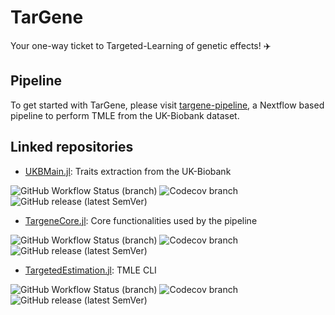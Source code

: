 # TarGene

Your one-way ticket to Targeted-Learning of genetic effects! ✈️

## Pipeline

To get started with TarGene, please visit [targene-pipeline](https://github.com/TARGENE/targene-pipeline), a Nextflow based pipeline to perform TMLE from the UK-Biobank dataset.

## Linked repositories

- [UKBMain.jl](https://github.com/TARGENE/UKBMain.jl): Traits extraction from the UK-Biobank

![GitHub Workflow Status (branch)](https://img.shields.io/github/workflow/status/TARGENE/UKBMain.jl/CI/main?label=Build%20main)
![Codecov branch](https://img.shields.io/codecov/c/github/TARGENE/UKBMain.jl/main?label=Coverage%20main)
![GitHub release (latest SemVer)](https://img.shields.io/github/v/release/TARGENE/UKBMain.jl)

- [TargeneCore.jl](https://github.com/TARGENE/TargeneCore.jl): Core functionalities used by the pipeline

![GitHub Workflow Status (branch)](https://img.shields.io/github/workflow/status/TARGENE/TargeneCore.jl/CI/main?label=Build%20main)
![Codecov branch](https://img.shields.io/codecov/c/github/TARGENE/TargeneCore.jl/main?label=Coverage%20main)
![GitHub release (latest SemVer)](https://img.shields.io/github/v/release/TARGENE/TargeneCore.jl)

- [TargetedEstimation.jl](https://github.com/TARGENE/TargetedEstimation.jl): TMLE CLI

![GitHub Workflow Status (branch)](https://img.shields.io/github/workflow/status/TARGENE/TargetedEstimation.jl/CI/main?label=Build%20main)
![Codecov branch](https://img.shields.io/codecov/c/github/TARGENE/TargetedEstimation.jl/main?label=Coverage%20main)
![GitHub release (latest SemVer)](https://img.shields.io/github/v/release/TARGENE/TargetedEstimation.jl)
